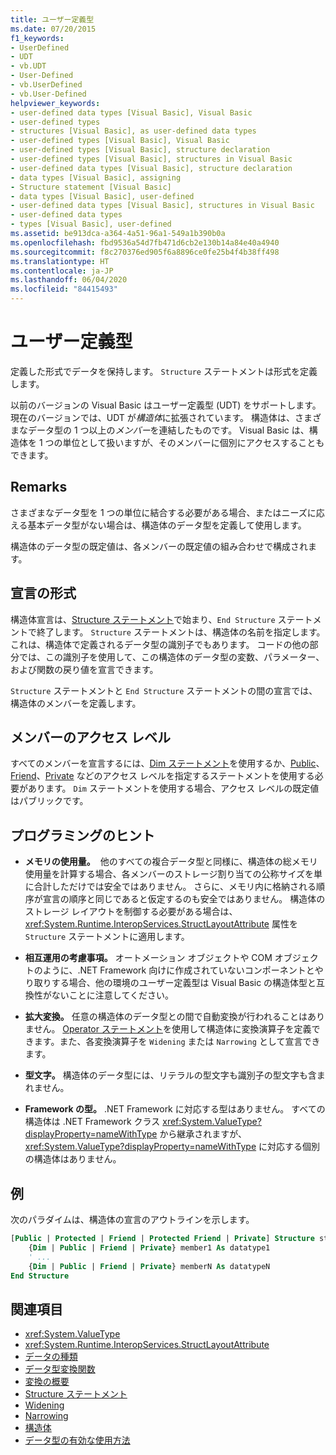 ```yaml
---
title: ユーザー定義型
ms.date: 07/20/2015
f1_keywords:
- UserDefined
- UDT
- vb.UDT
- User-Defined
- vb.UserDefined
- vb.User-Defined
helpviewer_keywords:
- user-defined data types [Visual Basic], Visual Basic
- user-defined types
- structures [Visual Basic], as user-defined data types
- user-defined types [Visual Basic], Visual Basic
- user-defined types [Visual Basic], structure declaration
- user-defined types [Visual Basic], structures in Visual Basic
- user-defined data types [Visual Basic], structure declaration
- data types [Visual Basic], assigning
- Structure statement [Visual Basic]
- data types [Visual Basic], user-defined
- user-defined data types [Visual Basic], structures in Visual Basic
- user-defined data types
- types [Visual Basic], user-defined
ms.assetid: be913dca-a364-4a51-96a1-549a1b390b0a
ms.openlocfilehash: fbd9536a54d7fb471d6cb2e130b14a84e40a4940
ms.sourcegitcommit: f8c270376ed905f6a8896ce0fe25b4f4b38ff498
ms.translationtype: HT
ms.contentlocale: ja-JP
ms.lasthandoff: 06/04/2020
ms.locfileid: "84415493"
---
```

# <a name="user-defined-data-type"></a>ユーザー定義型

定義した形式でデータを保持します。 `Structure` ステートメントは形式を定義します。

以前のバージョンの Visual Basic はユーザー定義型 (UDT) をサポートします。 現在のバージョンでは、UDT が*構造体*に拡張されています。 構造体は、さまざまなデータ型の 1 つ以上の*メンバー*を連結したものです。 Visual Basic は、構造体を 1 つの単位として扱いますが、そのメンバーに個別にアクセスすることもできます。

## <a name="remarks"></a>Remarks

さまざまなデータ型を 1 つの単位に結合する必要がある場合、またはニーズに応える基本データ型がない場合は、構造体のデータ型を定義して使用します。

構造体のデータ型の既定値は、各メンバーの既定値の組み合わせで構成されます。

## <a name="declaration-format"></a>宣言の形式

構造体宣言は、[Structure ステートメント](../statements/structure-statement.md)で始まり、`End Structure` ステートメントで終了します。 `Structure` ステートメントは、構造体の名前を指定します。これは、構造体で定義されるデータ型の識別子でもあります。 コードの他の部分では、この識別子を使用して、この構造体のデータ型の変数、パラメーター、および関数の戻り値を宣言できます。

`Structure` ステートメントと `End Structure` ステートメントの間の宣言では、構造体のメンバーを定義します。

## <a name="member-access-levels"></a>メンバーのアクセス レベル

すべてのメンバーを宣言するには、[Dim ステートメント](../statements/dim-statement.md)を使用するか、[Public](../modifiers/public.md)、[Friend](../modifiers/friend.md)、[Private](../modifiers/private.md) などのアクセス レベルを指定するステートメントを使用する必要があります。 `Dim` ステートメントを使用する場合、アクセス レベルの既定値はパブリックです。

## <a name="programming-tips"></a>プログラミングのヒント

- **メモリの使用量。**  他のすべての複合データ型と同様に、構造体の総メモリ使用量を計算する場合、各メンバーのストレージ割り当ての公称サイズを単に合計しただけでは安全ではありません。 さらに、メモリ内に格納される順序が宣言の順序と同じであると仮定するのも安全ではありません。 構造体のストレージ レイアウトを制御する必要がある場合は、<xref:System.Runtime.InteropServices.StructLayoutAttribute> 属性を `Structure` ステートメントに適用します。

- **相互運用の考慮事項。** オートメーション オブジェクトや COM オブジェクトのように、.NET Framework 向けに作成されていないコンポーネントとやり取りする場合、他の環境のユーザー定義型は Visual Basic の構造体型と互換性がないことに注意してください。

- **拡大変換。** 任意の構造体のデータ型との間で自動変換が行われることはありません。 [Operator ステートメント](../statements/operator-statement.md)を使用して構造体に変換演算子を定義できます。また、各変換演算子を `Widening` または `Narrowing` として宣言できます。

- **型文字。** 構造体のデータ型には、リテラルの型文字も識別子の型文字も含まれません。

- **Framework の型。** .NET Framework に対応する型はありません。 すべての構造体は .NET Framework クラス <xref:System.ValueType?displayProperty=nameWithType> から継承されますが、<xref:System.ValueType?displayProperty=nameWithType> に対応する個別の構造体はありません。

## <a name="example"></a>例

次のパラダイムは、構造体の宣言のアウトラインを示します。

```vb
[Public | Protected | Friend | Protected Friend | Private] Structure structname
    {Dim | Public | Friend | Private} member1 As datatype1
    ' ...
    {Dim | Public | Friend | Private} memberN As datatypeN
End Structure
```

## <a name="see-also"></a>関連項目

- <xref:System.ValueType>
- <xref:System.Runtime.InteropServices.StructLayoutAttribute>
- [データの種類](index.md)
- [データ型変換関数](../functions/type-conversion-functions.md)
- [変換の概要](../keywords/conversion-summary.md)
- [Structure ステートメント](../statements/structure-statement.md)
- [Widening](../modifiers/widening.md)
- [Narrowing](../modifiers/narrowing.md)
- [構造体](../../programming-guide/language-features/data-types/structures.md)
- [データ型の有効な使用方法](../../programming-guide/language-features/data-types/efficient-use-of-data-types.md)
